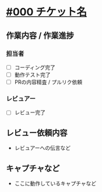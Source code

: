 # [#000 チケット名](ここにURL)

## 作業内容 / 作業進捗

### 担当者

- [ ] コーディング完了
- [ ] 動作テスト完了
- [ ] PRの内容精査 / プルリク依頼

### レビュアー

- [ ] レビュー完了

## レビュー依頼内容

- レビュアーへの伝言など

## キャプチャなど

- ここに動作しているキャプチャなど
